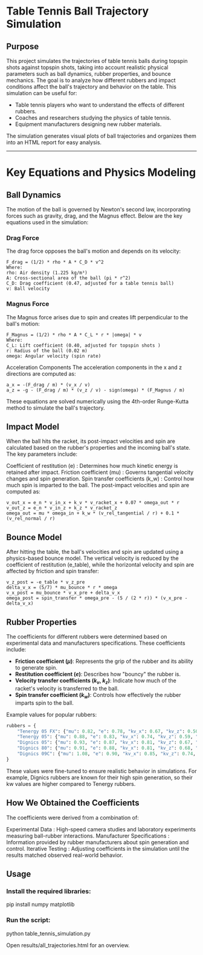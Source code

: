 # Table Tennis Ball Trajectory Simulation

## Purpose
This project simulates the trajectories of table tennis balls during topspin shots against topspin shots, taking into account realistic physical parameters such as ball dynamics, rubber properties, and bounce mechanics. The goal is to analyze how different rubbers and impact conditions affect the ball's trajectory and behavior on the table. This simulation can be useful for:
- Table tennis players who want to understand the effects of different rubbers.
- Coaches and researchers studying the physics of table tennis.
- Equipment manufacturers designing new rubber materials.

The simulation generates visual plots of ball trajectories and organizes them into an HTML report for easy analysis.

---


# Key Equations and Physics Modeling
## Ball Dynamics
The motion of the ball is governed by Newton's second law, incorporating forces such as gravity, drag, and the Magnus effect. Below are the key equations used in the simulation:

### Drag Force
The drag force opposes the ball's motion and depends on its velocity:

```
F_drag = (1/2) * rho * A * C_D * v^2
Where:
rho: Air density (1.225 kg/m³)
A: Cross-sectional area of the ball (pi * r^2)
C_D: Drag coefficient (0.47, adjusted for a table tennis ball)
v: Ball velocity
```
### Magnus Force
The Magnus force arises due to spin and creates lift perpendicular to the ball's motion:
```
F_Magnus = (1/2) * rho * A * C_L * r * |omega| * v
Where:
C_L: Lift coefficient (0.40, adjusted for topspin shots )
r: Radius of the ball (0.02 m)
omega: Angular velocity (spin rate)
```

Acceleration Components
The acceleration components in the x and z directions are computed as:
```
a_x = -(F_drag / m) * (v_x / v)
a_z = -g - (F_drag / m) * (v_z / v) - sign(omega) * (F_Magnus / m)
```
These equations are solved numerically using the 4th-order Runge-Kutta method to simulate the ball's trajectory.

## Impact Model
When the ball hits the racket, its post-impact velocities and spin are calculated based on the rubber's properties and the incoming ball's state. The key parameters include:

Coefficient of restitution (e) : Determines how much kinetic energy is retained after impact.
Friction coefficient (mu) : Governs tangential velocity changes and spin generation.
Spin transfer coefficients (k_w) : Control how much spin is imparted to the ball.
The post-impact velocities and spin are computed as:
```
v_out_x = e_n * v_in_x + k_v * v_racket_x + 0.07 * omega_out * r
v_out_z = e_n * v_in_z + k_z * v_racket_z
omega_out = mu * omega_in + k_w * (v_rel_tangential / r) + 0.1 * (v_rel_normal / r)
```
## Bounce Model
After hitting the table, the ball's velocities and spin are updated using a physics-based bounce model. The vertical velocity is reduced by the coefficient of restitution (e_table), while the horizontal velocity and spin are affected by friction and spin transfer:
```
v_z_post = -e_table * v_z_pre
delta_v_x = (5/7) * mu_bounce * r * omega
v_x_post = mu_bounce * v_x_pre + delta_v_x
omega_post = spin_transfer * omega_pre - (5 / (2 * r)) * (v_x_pre - delta_v_x)
```
## Rubber Properties
The coefficients for different rubbers were determined based on experimental data and manufacturers specifications. These coefficients include:
- **Friction coefficient ($\mu$)**: Represents the grip of the rubber and its ability to generate spin.
- **Restitution coefficient ($e$)**: Describes how "bouncy" the rubber is.
- **Velocity transfer coefficients ($k_v$, $k_z$)**: Indicate how much of the racket's velocity is transferred to the ball.
- **Spin transfer coefficient ($k_w$)**: Controls how effectively the rubber imparts spin to the ball.

Example values for popular rubbers:
```python
rubbers = {
    "Tenergy 05 FX": {"mu": 0.82, "e": 0.78, "kv_x": 0.67, "kv_z": 0.50, "kw": 0.75},
    "Tenergy 05": {"mu": 0.88, "e": 0.83, "kv_x": 0.74, "kv_z": 0.59, "kw": 0.85},
    "Dignics 05": {"mu": 0.93, "e": 0.87, "kv_x": 0.81, "kv_z": 0.67, "kw": 0.90},
    "Dignics 80": {"mu": 0.91, "e": 0.88, "kv_x": 0.81, "kv_z": 0.68, "kw": 0.90},
    "Dignics 09C": {"mu": 1.08, "e": 0.90, "kv_x": 0.85, "kv_z": 0.74, "kw": 1.05}
}
```

These values were fine-tuned to ensure realistic behavior in simulations. For example, Dignics rubbers are known for their high spin generation, so their kw values are higher compared to Tenergy rubbers.

## How We Obtained the Coefficients
The coefficients were derived from a combination of:

Experimental Data : High-speed camera studies and laboratory experiments measuring ball-rubber interactions.
Manufacturer Specifications : Information provided by rubber manufacturers about spin generation and control.
Iterative Testing : Adjusting coefficients in the simulation until the results matched observed real-world behavior.

## Usage
### Install the required libraries:
pip install numpy matplotlib

### Run the script:
python table_tennis_simulation.py

Open results/all_trajectories.html for an overview.